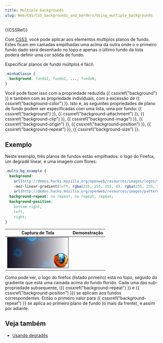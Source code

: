 ```yaml
---
title: Multiple backgrounds
slug: Web/CSS/CSS_backgrounds_and_borders/Using_multiple_backgrounds
---
```


{{CSSRef}}

Com [CSS3](/pt-BR/CSS/CSS3), você pode aplicar aos elementos multiplos planos de fundo. Estes ficam em camadas empilhadas uma acima da outra onde o o primeiro fundo dado será desenhado no topo e apenas o último fundo da lista poderá definir uma cor sólida de fundo.

Especificar planos de fundo múltplos é fácil:

```css
.minhaClasse {
  background: fundo1, fundo2, ..., fundoN;
}
```

Você pode fazer isso com a propriedade reduzida {{ cssxref("background") }} e também com as propriedade individuais, com a excessão de {{ cssxref("background-color") }}. Isto é, as seguintes propriedades de plano de fundo podem ser especificadas com uma lista, uma por fundo: {{ cssxref("background") }}, {{ cssxref("background-attachment") }}, {{ cssxref("background-clip") }}, {{ cssxref("background-image") }}, {{ cssxref("background-origin") }}, {{ cssxref("background-position") }}, {{ cssxref("background-repeat") }}, {{ cssxref("background-size") }}.

## Exemplo

Neste exemplo, três planos de fundos estão empilhados: o logo do Firefox, um degradê linear, e uma imagem com flores:

```css
.multi_bg_example {
  background:
    url(http://demos.hacks.mozilla.org/openweb/resources/images/logos/firefox-48.png),
    -moz-linear-gradient(left, rgba(255, 255, 255, 0), rgba(255, 255, 255, 1)),
    url(http://demos.hacks.mozilla.org/openweb/resources/images/patterns/flowers-pattern.jpg);
  background-repeat: no-repeat, no-repeat, repeat;
  background-position:
    bottom right,
    left,
    right;
}
```

| Captura de Tela                                            | Demonstração |
| ---------------------------------------------------------- | ------------ |
| ![css_multibg.png](css_multibg.png) |              |

Como pode ver, o logo do firefox (listado primeiro) está no topo, seguido do gradiente que está uma camada acima do fundo florido. Cada uma das sub-propriedade subsequente, ({{ cssxref("background-repeat") }} e {{ cssxref("background-position") }}) se aplicam aos fundos correspondentes. Então o primeiro valor para {{ cssxref("background-repeat") }} se aplica ao primeiro plano de fundo (o mais da frente), e assim por adiante.

## Veja também

- [Usando degradês](/pt-BR/CSS/Using_CSS_gradients)
